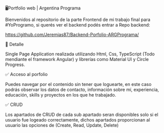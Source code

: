 🖥Portfolio web | Argentina Programa

Bienvenidos al repositorio de la parte Frontend de mi trabajo final para #YoProgramo, si querés ver el backend podés entrar a Repo backend:

https://github.com/Jeremias87/Backend-Porfolio-ARGPrograma/

📝 Detalle

Single Page Application realizada utilizando Html, Css, TypeScript (Todo mendiante el framework Angular) y librerías como Material UI y Circle Progress.

✅ Acceso al porfolio

Puedes navegar por el contenido sin tener que loguearte, en este caso podrás observar los datos de contacto, información sobre mí, experiencia, educación, skills y proyectos en los que he trabajado.

✅ CRUD

Los apartados de CRUD de cada sub apartado seran disponibles solo si el usuario fue logeado correctamente, dichos apartados proporcionan al usuario las opciones de (Create, Read, Update, Delete)
